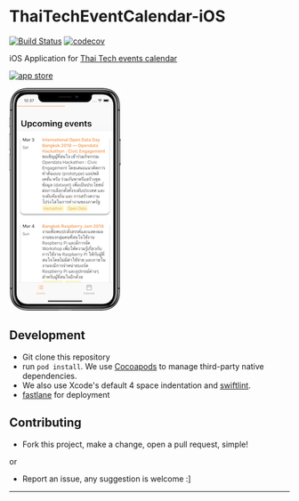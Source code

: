 # ThaiTechEventCalendar-iOS
[![Build Status](https://travis-ci.org/kindraywind/ThaiTechEventCalendar-iOS.svg?branch=master)](https://travis-ci.org/kindraywind/ThaiTechEventCalendar-iOS)
[![codecov](https://codecov.io/gh/kindraywind/ThaiTechEventCalendar-iOS/branch/master/graph/badge.svg)](https://codecov.io/gh/kindraywind/ThaiTechEventCalendar-iOS)

iOS Application for [Thai Tech events calendar](https://github.com/ThaiProgrammer/tech-events-calendar)

[![app store](https://devimages-cdn.apple.com/app-store/marketing/guidelines/images/badge-download-on-the-app-store.svg)](https://itunes.apple.com/th/app/thai-it-events/id1352781617?ls=1&mt=8)

![](https://raw.githubusercontent.com/kindraywind/ThaiTechEventCalendar-iOS/master/screenshots/ss1.png)

## Development
- Git clone this repository
- run `pod install`. We use [Cocoapods](http://cocoapods.org) to manage third-party native dependencies.
- We also use Xcode's default 4 space indentation and [swiftlint](https://github.com/realm/SwiftLint).
- [fastlane](https://fastlane.tools) for deployment

## Contributing
- Fork this project, make a change, open a pull request, simple!

or

- Report an issue, any suggestion is welcome :]

---
